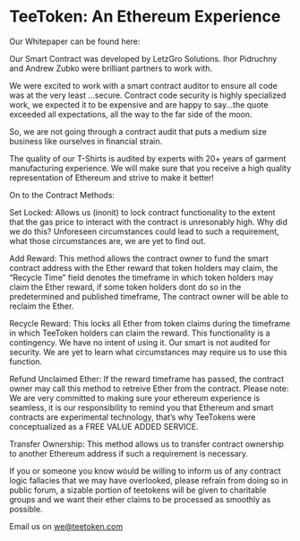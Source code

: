 # TeeToken: An Ethereum Experience

 Our Whitepaper can be found here: 
 
 Our Smart Contract was developed by LetzGro Solutions. Ihor Pidruchny and Andrew Zubko were brilliant partners to work with.

We were excited to work with a smart contract auditor to ensure all code was at the very least ...secure. Contract code security is highly specialized work, we expected it to be expensive and are happy to say...the quote exceeded all expectations, all the way to the far side of the moon.

So, we are not going through a contract audit that puts a medium size business like ourselves in financial strain. 

The quality of our T-Shirts is audited by experts with 20+ years of garment manufacturing experience. We will make sure that you receive a high quality representation of Ethereum and strive to make it better!

On to the Contract Methods:

Set Locked: Allows us (inonit) to lock contract functionality to the extent that the gas price to interact with the contract is unresonably high. Why did we do this? Unforeseen circumstances could lead to such a requirement, what those circumstances are, we are yet to find out.

Add Reward: This method allows the contract owner to fund the smart contract address with the Ether reward that token holders may claim, the “Recycle Time” field denotes the timeframe in which token holders may claim the Ether reward, if some token holders dont do so in the predetermined and published timeframe, The contract owner will be able to reclaim the Ether.

Recycle Reward: This locks all Ether from token claims during the timeframe in which TeeToken holders can claim the reward. This functionality is a contingency. We have no intent of using it. Our smart is not audited for security. We are yet to learn what circumstances may require us to use this function.

Refund Unclaimed Ether: If the reward timeframe has passed, the contract owner may call this method to retreive Ether from the contract.   Please note: We are very committed to making sure your ethereum experience is seamless, it is our responsibility to remind you that Ethereum and smart contracts are experimental technology, that’s why TeeTokens were conceptualized as a FREE VALUE ADDED SERVICE.

Transfer Ownership: This method allows us to transfer contract ownership to another Ethereum address if such a requirement is necessary.


If you or someone you know would be willing to inform us of any contract logic fallacies that we may have overlooked, please refrain from doing so in public forum, a sizable portion of teetokens will be given to charitable groups and we want their ether claims to be processed as smoothly as possible. 

Email us on we@teetoken.com
